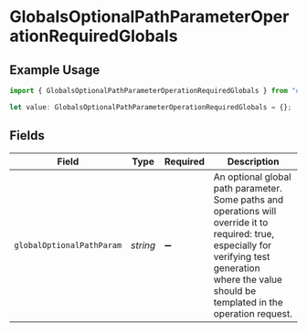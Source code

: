 # GlobalsOptionalPathParameterOperationRequiredGlobals

## Example Usage

```typescript
import { GlobalsOptionalPathParameterOperationRequiredGlobals } from "openapi/sdk/models/operations";

let value: GlobalsOptionalPathParameterOperationRequiredGlobals = {};
```

## Fields

| Field                                                                                                                                                                                                    | Type                                                                                                                                                                                                     | Required                                                                                                                                                                                                 | Description                                                                                                                                                                                              |
| -------------------------------------------------------------------------------------------------------------------------------------------------------------------------------------------------------- | -------------------------------------------------------------------------------------------------------------------------------------------------------------------------------------------------------- | -------------------------------------------------------------------------------------------------------------------------------------------------------------------------------------------------------- | -------------------------------------------------------------------------------------------------------------------------------------------------------------------------------------------------------- |
| `globalOptionalPathParam`                                                                                                                                                                                | *string*                                                                                                                                                                                                 | :heavy_minus_sign:                                                                                                                                                                                       | An optional global path parameter. Some paths and operations will<br/>override it to required: true, especially for verifying test generation<br/>where the value should be templated in the operation request.<br/> |